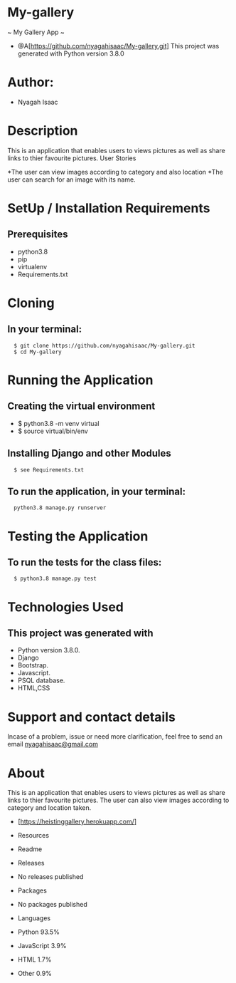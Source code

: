 # My-gallery
~ My Gallery App ~ 

* @A[https://github.com/nyagahisaac/My-gallery.git] This project was generated with Python version 3.8.0
# Author:

* Nyagah Isaac
# Description

This is an application that enables users to views pictures as well as share links to thier favourite pictures.
User Stories

*The user can view images according to category and also location *The user can search for an image with its name.
# SetUp / Installation Requirements
## Prerequisites

   * python3.8
   * pip
   * virtualenv
   * Requirements.txt

# Cloning

   ## In your terminal:

      $ git clone https://github.com/nyagahisaac/My-gallery.git
      $ cd My-gallery

# Running the Application

  ##  Creating the virtual environment

   *   $ python3.8 -m venv virtual
   *  $ source virtual/bin/env

 ##  Installing Django and other Modules

      $ see Requirements.txt

  ##  To run the application, in your terminal:

      python3.8 manage.py runserver

# Testing the Application

   ## To run the tests for the class files:

      $ python3.8 manage.py test

# Technologies Used

## This project was generated with

   * Python version 3.8.0.
   * Django
   * Bootstrap.
   * Javascript.
   * PSQL database.
   * HTML,CSS

# Support and contact details

Incase of a problem, issue or need more clarification, feel free to send an email
nyagahisaac@gmail.com
# About

This is an application that enables users to views pictures as well as share links to thier favourite pictures. The user can also view images according to category and location taken.
* [https://heistinggallery.herokuapp.com/]
* Resources
* Readme
* Releases
* No releases published
* Packages
* No packages published
* Languages

* Python 93.5%
* JavaScript 3.9%
* HTML 1.7%
* Other 0.9%
